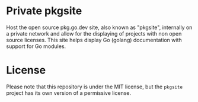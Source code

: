 # Private pkgsite

Host the open source pkg.go.dev site, also known as "pkgsite", internally on a private network and allow for the
displaying of projects with non open source licenses. This site helps display Go (golang) documentation with support for
Go modules.

# License
Please note that this repository is under the MIT license, but the `pkgsite` project has its own version of a permissive
license.
